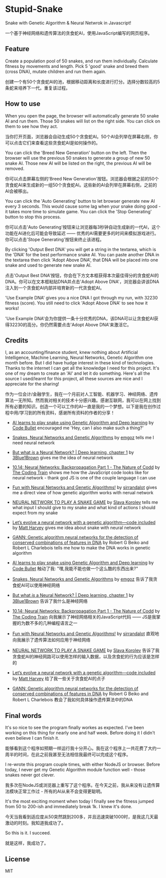 # Stupid-Snake
Snake with Genetic Algorithm &amp; Neural Netwrok in Javascript!

一个基于神经网络和遗传算法的贪食蛇AI，使用JavaScript编写的网页程序。

## Feature
Create a population pool of 50 snakes, and run them individually. Calculate fitness by movements and length. Pick 5 'good' snake and breed them (cross DNA), mutate children and run them again.

创建一个有50个贪食蛇AI的池，根据移动距离和长度进行打分。选择分数较高的5条蛇来培养下一代。重复该过程。

## How to use
When you open the page, the browser will automatically generate 50 snake AI and run them. Those 50 snakes will list on the right side. You can click on them to see how they act.

当你打开页面，浏览器会自动生成50个贪食蛇AI。50个AI会列举在屏幕右侧，你可以点击它们来查看这些贪食蛇AI是如何操作的。

You can click the 'Breed New Generation' button on the left. Then the browser will use the previous 50 snakes to generate a group of new 50 snake AI. Those new AI will be listed on the right, the previous AI will be removed.

你可以点击屏幕左侧的'Breed New Generation'按钮。浏览器会根据之前的50个贪食蛇AI来生成新的一组50个贪食蛇AI。这些新的AI会列举在屏幕右侧，之前的AI会被移出。

You can click the 'Auto Generating' button to let browser generate new AI every 3 seconds. This would cause some lag when your snake doing good - it takes more time to simulate game. You can click the 'Stop Generating' button to stop this process.

你可以点击'Auto Generating'按钮来让浏览器每3秒钟自动生成新的一代AI，这个功能在AI进化后可能会导致延迟 —— 优秀的AI需要更多的时间来模拟游戏进行。你可以点击'Stope Generating'按钮来终止该进程。

By clicking 'Output Best DNA' you will get a string in the textarea, which is the 'DNA' for the best performance snake AI. You can paste another DNA in the textarea then click 'Adopt Above DNA', that DNA will be placed into one snake and used to generate new snake AI.

点击'Output Best DNA'按钮，你会在下方文本框获得本次最佳得分的贪食蛇AI的DNA。你可以在文本框粘贴DNA并点击'Adopt Above DNA'，浏览器会讲该DNA注入到一个贪食蛇AI内部并培育新的一代贪食蛇AI。

'Use Example DNA' gives you a nice DNA I got through my run, with 32230 fitness (score). You still need to click 'Adopt Above DNA' to see how it works!

'Use Example DNA'会为你提供一条十分优秀的DNA，该DNA可以让贪食蛇AI获得32230的高分。你仍然需要点击'Adopt Above DNA'来激活它。

## Credits
I, as an accounting/finance student, knew nothing about Artificial Intelligence, Machine Learning, Neural Networks, Genetic Algorithm one month before. But I did have hudge interest in these kind of technologies. Thanks to the internet I can get all the knowledge I need for this project. It's one of my dream to create an 'AI' and let it do something. Here's all the source I used/learnt for this project, all these sources are nice and I appreciate for the sharing!

作为一位会计/金融学生，我在一个月前对人工智能、机器学习、神经网络、遗传算法一无所知。然而我对相关的技术十分感兴趣。感谢互联网，我可以在网上找到所有必要的知识。创造一个可以工作的AI一直是我的一个梦想。以下是我在创作过程中用/学习到的所有资料，感谢所有资料的作者的分享！

* [AI learns to play snake using Genetic Algorithm and Deep learning](https://www.youtube.com/watch?v=3bhP7zulFfY) by [Code Bullet](https://www.youtube.com/channel/UC0e3QhIYukixgh5VVpKHH9Q) encouraged me 'Hey, can I also make such a thing?'
* [Snakes, Neural Networks and Genetic Algorithms](https://www.youtube.com/watch?v=BBLJFYr7zB8) by [emgoz](https://www.youtube.com/user/OfficialMGMusic) tells me I need neural network
* [But what *is* a Neural Network? | Deep learning, chapter 1](https://www.youtube.com/watch?v=aircAruvnKk) by [3Blue1Brown](https://www.youtube.com/channel/UCYO_jab_esuFRV4b17AJtAw) gives me the idea of neural network
* [10.14: Neural Networks: Backpropagation Part 1 - The Nature of Codd](https://www.youtube.com/watch?v=QJoa0JYaX1I) by [The Coding Train](https://www.youtube.com/watch?v=QJoa0JYaX1I&t=47s) shows me how the JavaScript code looks like for neural network - thank god JS is one of the couple language I can use
* [Fun with Neural Networks and Genetic Algorithms!](https://www.youtube.com/watch?v=7mNSY86tEFw) by [sirrandalot](https://www.youtube.com/user/sirrandalot) gives me a direct view of how genetic algorithm works with nerual network
* [NEURAL NETWORK TO PLAY A SNAKE GAME](https://towardsdatascience.com/today-im-going-to-talk-about-a-small-practical-example-of-using-neural-networks-training-one-to-6b2cbd6efdb3) by [Slava Korolev](https://towardsdatascience.com/@korolvs?source=post_header_lockup) tells me what input I should give to my snake and what kind of actions I should expect from my snake
* [Let’s evolve a neural network with a genetic algorithm—code included](https://blog.coast.ai/lets-evolve-a-neural-network-with-a-genetic-algorithm-code-included-8809bece164) by [Matt Harvey](https://blog.coast.ai/@harvitronix?source=post_header_lockup) gives me idea about snake with neural network
* [GANN: Genetic algorithm neural networks for the detection of conserved combinations of features in DNA](https://bmcbioinformatics.biomedcentral.com/articles/10.1186/1471-2105-6-36) by Robert G Beiko and Robert L Charlebois tells me how to make the DNA works in genetic algorithm

* [AI learns to play snake using Genetic Algorithm and Deep learning](https://www.youtube.com/watch?v=3bhP7zulFfY) by [Code Bullet](https://www.youtube.com/channel/UC0e3QhIYukixgh5VVpKHH9Q) 触动了我: "嘿,我能不能也做一个这么酷的东西出来?"
* [Snakes, Neural Networks and Genetic Algorithms](https://www.youtube.com/watch?v=BBLJFYr7zB8) by [emgoz](https://www.youtube.com/user/OfficialMGMusic) 告诉了我贪食蛇AI可以使用神经网络
* [But what *is* a Neural Network? | Deep learning, chapter 1](https://www.youtube.com/watch?v=aircAruvnKk) by [3Blue1Brown](https://www.youtube.com/channel/UCYO_jab_esuFRV4b17AJtAw) 告诉了我什么是神经网络
* [10.14: Neural Networks: Backpropagation Part 1 - The Nature of Codd](https://www.youtube.com/watch?v=QJoa0JYaX1I) by [The Coding Train](https://www.youtube.com/watch?v=QJoa0JYaX1I&t=47s) 向我展示了神经网络相关的JavaScript代码 —— JS是我掌握的为数不多的几种编程语言之一
* [Fun with Neural Networks and Genetic Algorithms!](https://www.youtube.com/watch?v=7mNSY86tEFw) by [sirrandalot](https://www.youtube.com/user/sirrandalot) 直观地向我展示了遗传算法如何应用于神经网络
* [NEURAL NETWORK TO PLAY A SNAKE GAME](https://towardsdatascience.com/today-im-going-to-talk-about-a-small-practical-example-of-using-neural-networks-training-one-to-6b2cbd6efdb3) by [Slava Korolev](https://towardsdatascience.com/@korolvs?source=post_header_lockup) 告诉了我贪食蛇AI的神经网路可以使用怎样的输入数据，以及贪食蛇的行为应该是怎样的
* [Let’s evolve a neural network with a genetic algorithm—code included](https://blog.coast.ai/lets-evolve-a-neural-network-with-a-genetic-algorithm-code-included-8809bece164) by [Matt Harvey](https://blog.coast.ai/@harvitronix?source=post_header_lockup) 给了我一些关于贪食蛇AI的点子
* [GANN: Genetic algorithm neural networks for the detection of conserved combinations of features in DNA](https://bmcbioinformatics.biomedcentral.com/articles/10.1186/1471-2105-6-36) by Robert G Beiko and Robert L Charlebois 教会了我如何具体操作遗传算法中的DNA

## Final words
It's so nice to see the program finally workes as expected. I've been working on this thing for nearly one and half week. Before doing it I didn't even believe I can finish it.

能够看到这个程序如预期一样运行我十分开心。我在这个程序上一共花费了大约一周半的时间，在此之前我甚至无法相信我最终可以完成这个程序。

I re-wrote this program couple times, with either NodeJS or browser. Before today, I never get my Genetic Algorithm module function well - those snakes never got clever.

我多次在NodeJS或浏览器上重写了这个程序。在今天之前，我从来没有让遗传算法模块正常工作过 - 所有的AI从来不会变得更聪明。

It's the most exciting moment when today I finally see the fitness jumped from 50 to 200-ish and immediately break 1k. I knew it's done.

今天当我看到适应度从50突然跳到200多，并且迅速突破1000时，是我这几天最激动的时刻。我知道我成功了。

So this is it. I succeed.

就是这样，我成功了。

## License
MIT
